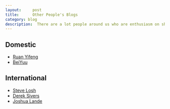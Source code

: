 ```yaml
---
layout:     post
title:      Other People's Blogs
category: blog
description:  There are a lot people around us who are enthusiasm on sharing. That inspires me a lot. I am contributing to the this insperit.
---
```


## Domestic
* [Ruan Yifeng]
* [BeiYuu]

## International
* [Steve Losh]
* [Derek Sivers]
* [Joshua Lande]



[Ruan Yifeng]:   http://www.ruanyifeng.com   "Ruan Yifeng"
[BeiYuu]:    http://beiyuu.com  "BeiYuu"
[Steve Losh]:   http://stevelosh.com/   "Steve Losh"
[Derek Sivers]: http://sivers.org/  "Derek Sivers"
[Joshua Lande]: http://joshualande.com/jekyll-github-pages-poole/ "Joshua Lande"
